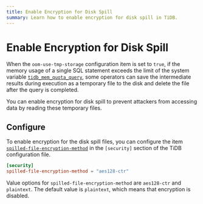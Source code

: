 ```yaml
---
title: Enable Encryption for Disk Spill
summary: Learn how to enable encryption for disk spill in TiDB.
---
```


# Enable Encryption for Disk Spill

When the `oom-use-tmp-storage` configuration item is set to `true`, if the memory usage of a single SQL statement exceeds the limit of the system variable [`tidb_mem_quota_query`](/system-variables.md#tidb_mem_quota_query), some operators can save the intermediate results during execution as a temporary file to the disk and delete the file after the query is completed.

You can enable encryption for disk spill to prevent attackers from accessing data by reading these temporary files.

## Configure

To enable encryption for the disk spill files, you can configure the item [`spilled-file-encryption-method`](/tidb-configuration-file.md#spilled-file-encryption-method) in the `[security]` section of the TiDB configuration file.

```toml
[security]
spilled-file-encryption-method = "aes128-ctr"
```

Value options for `spilled-file-encryption-method` are `aes128-ctr` and `plaintext`. The default value is `plaintext`, which means that encryption is disabled.
